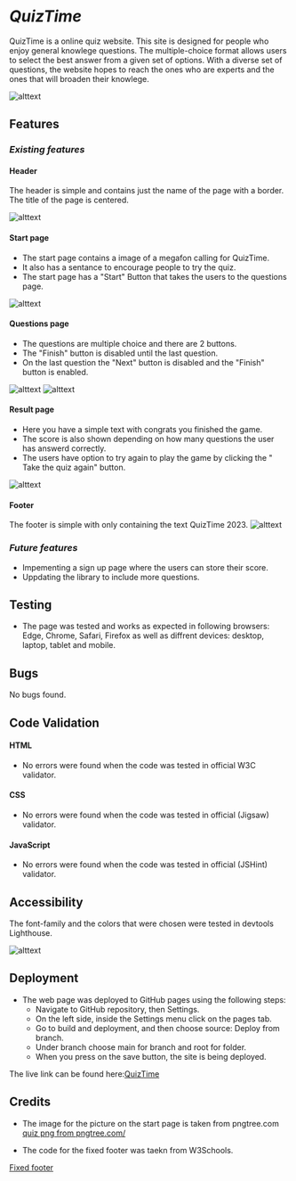 # *QuizTime*

QuizTime is a online quiz website. This site is designed for people who enjoy general knowlege questions.
The multiple-choice format allows users to select the best answer from a given set of options.
With a diverse set of questions, the website hopes to reach the ones who are experts and the ones that will broaden their knowlege.

![alttext](doc/img/responsive-quiztime.png)

## **Features** ##

### *Existing features* ###

#### **Header** ####

The header is simple and contains just the name of the page with a border.
The title of the page is centered.

![alttext](doc/img/header-quiztime.png)

#### **Start page** ####

* The start page contains a image of a megafon calling for QuizTime.
* It also has a sentance to encourage people to try the quiz.
* The start page has a "Start" Button that takes the users to the questions page.

![alttext](doc/img/landingpage-quiztime.png)

#### **Questions page** ####

* The questions are multiple choice and there are 2 buttons.
* The "Finish" button is disabled until the last question. 
* On the last question the "Next" button is disabled and the "Finish" button is enabled. 

![alttext](doc/img/firstquestion-quizgame.png)
![alttext](doc/img/lastquestion-quizgame.png)

#### **Result page** ####

* Here you have a simple text with congrats you finished the game. 
* The score is also shown depending on how many questions the user has answerd correctly.
* The users have option to try again to play the game by clicking the " Take the quiz again" button.

![alttext](doc/img/score-quiztime.png)

#### **Footer** ####

The footer is simple with only containing the text QuizTime 2023. 
![alttext](doc/img/footer-quiztime.png)

### *Future features* ###

* Impementing a sign up page where the users can store their score.
* Uppdating the library to include more questions.

## **Testing** ##

* The page was tested and works as expected in following browsers: Edge, Chrome, Safari, Firefox as well as diffrent devices: desktop, laptop, tablet and mobile.

## **Bugs** ##

No bugs found.

## **Code Validation** ##

#### HTML

* No errors were found when the code was tested in official W3C validator.

#### CSS

* No errors were found when the code was tested in official (Jigsaw) validator.

#### JavaScript

* No errors were found when the code was tested in official (JSHint) validator.

## **Accessibility** ##

The font-family and the colors that were chosen were tested in devtools Lighthouse. 

![alttext](doc/img/lighthouse-quiztime.png)

## **Deployment** ##

* The web page was deployed to GitHub pages using the following steps:
    - Navigate to GitHub repository, then Settings.
    - On the left side, inside the Settings menu click on the pages tab.
    - Go to build and deployment, and then choose source: Deploy from branch.
    - Under branch choose main for branch and root for folder. 
    - When you press on the save button, the site is being deployed.

The live link can be found here:<a href="https://jasminabihel.github.io/quiz-time/">QuizTime</a>

## **Credits** ##

* The image for the picture on the start page is taken from pngtree.com
<a href='https://pngtree.com/so/quiz'>quiz png from pngtree.com/</a>

* The code for the fixed footer was taekn from W3Schools. 

<a href="https://www.w3schools.com/howto/howto_css_fixed_footer.asp" > Fixed footer</a>